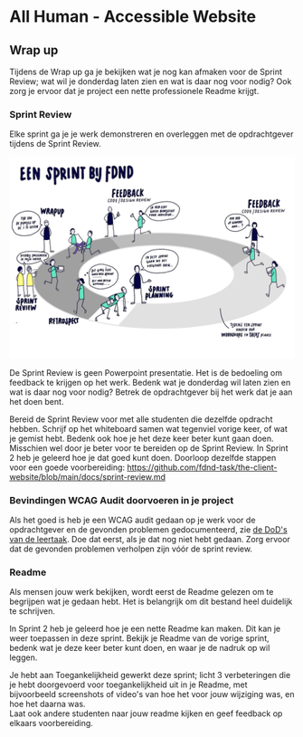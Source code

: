 # All Human - Accessible Website

## Wrap up

Tijdens de Wrap up ga je bekijken wat je nog kan afmaken voor de Sprint Review; wat wil je donderdag laten zien en wat is daar nog voor nodig? Ook zorg je ervoor dat je project een nette professionele Readme krijgt.


### Sprint Review 

Elke sprint ga je je werk demonstreren en overleggen met de opdrachtgever tijdens de Sprint Review.

![](Een-sprint-bij-FDND.png)

De Sprint Review is geen Powerpoint presentatie. Het is de bedoeling om feedback te krijgen op het werk. Bedenk wat je donderdag wil laten zien en wat is daar nog voor nodig? Betrek de opdrachtgever bij het werk dat je aan het doen bent.

Bereid de Sprint Review voor met alle studenten die dezelfde opdracht hebben. Schrijf op het whiteboard samen wat tegenviel vorige keer, of wat je gemist hebt. Bedenk ook hoe je het deze keer beter kunt gaan doen. Misschien wel door je beter voor te bereiden op de Sprint Review. In Sprint 2 heb je geleerd hoe je dat goed kunt doen. Doorloop dezelfde stappen voor een goede voorbereiding: https://github.com/fdnd-task/the-client-website/blob/main/docs/sprint-review.md

### Bevindingen WCAG Audit doorvoeren in je project

Als het goed is heb je een WCAG audit gedaan op je werk voor de opdrachtgever en de gevonden problemen gedocumenteerd, zie [de DoD's van de leertaak](https://github.com/fdnd-task/all-human-accessible-website/blob/main/docs/INSTRUCTIONS.md#definition-of-done). Doe dat eerst, als je dat nog niet hebt gedaan. Zorg ervoor dat de gevonden problemen verholpen zijn vóór de sprint review. 

### Readme

Als mensen jouw werk bekijken, wordt eerst de Readme gelezen om te begrijpen wat je gedaan hebt. Het is belangrijk om dit bestand heel duidelijk te schrijven.

In Sprint 2 heb je geleerd hoe je een nette Readme kan maken. Dit kan je weer toepassen in deze sprint. Bekijk je Readme van de vorige sprint, bedenk wat je deze keer beter kunt doen, en waar je de nadruk op wil leggen. 

Je hebt aan Toegankelijkheid gewerkt deze sprint; licht 3 verbeteringen die je hebt doorgevoerd voor toegankelijkheid uit in je Readme, met bijvoorbeeld screenshots of video's van hoe het voor jouw wijziging was, en hoe het daarna was.  
Laat ook andere studenten naar jouw readme kijken en geef feedback op elkaars voorbereiding.


